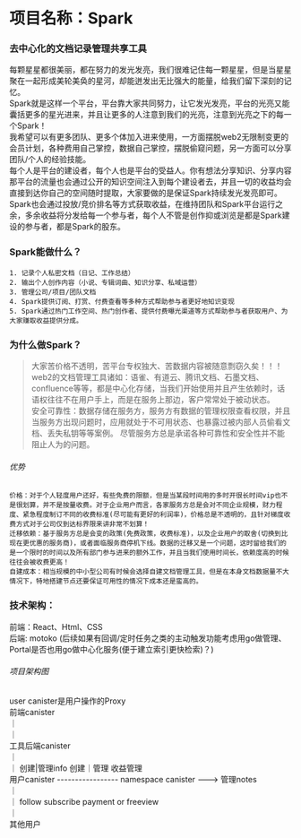 # 项目名称：Spark
### 去中心化的文档记录管理共享工具
每颗星星都很美丽，都在努力的发光发亮，我们很难记住每一颗星星，但是当星星聚在一起形成美轮美奂的星河，却能迸发出无比强大的能量，给我们留下深刻的记忆。  
Spark就是这样一个平台，平台靠大家共同努力，让它发光发亮，平台的光亮又能囊括更多的星光进来，并且让更多的人注意到我们的光亮，注意到光亮之下的每一个Spark！  
我希望可以有更多团队、更多个体加入进来使用，一方面摆脱web2无限制变更的会员计划，各种费用自己掌控，数据自己掌控，摆脱偷窥问题，另一方面可以分享团队/个人的经验技能。  
每个人是平台的建设者，每个人也是平台的受益人。你有想法分享知识、分享内容那平台的流量也会通过公开的知识空间注入到每个建设者去，并且一切的收益均会直接到达你自己的空间随时提取，大家要做的是保证Spark持续发光发亮即可。Spark也会通过投放/竞价排名等方式获取收益，在维持团队和Spark平台运行之余，多余收益将分发给每一个参与者，每个人不管是创作抑或浏览是都是Spark建设的参与者，都是Spark的股东。  

### Spark能做什么？
```
1. 记录个人私密文档（日记、工作总结）
2. 输出个人创作内容（小说、专辑词曲、知识分享、私域运营）
3. 管理公司/项目/团队文档
4. Spark提供订阅、打赏、付费查看等多种方式帮助参与者更好地知识变现
5. Spark通过热门工作空间、热门创作者、提供付费曝光渠道等方式帮助参与者获取用户、为大家赚取收益提供分成。
```
### 为什么做Spark？
> 大家苦价格不透明，苦平台专权独大、苦数据内容被随意剽窃久矣！！！  
web2的文档管理工具诸如：语雀、有道云、腾讯文档、石墨文档、confluence等等，都是中心化存储，当我们开始使用并且产生依赖时，话语权往往不在用户手上，而是在服务上那边，客户常常处于被动状态。  
安全可靠性：数据存储在服务方，服务方有数据的管理权限查看权限，并且当服务方出现问题时，应用就处于不可用状态、也暴露过被内部人员偷看文档、丢失私钥等等案例。 尽管服务方总是承诺各种可靠性和安全性并不能阻止人为的问题。  
###### 优势
```
价格：对于个人轻度用户还好，有些免费的限额，但是当某段时间用的多时开很长时间vip也不是很划算，并不是按量收费。对于企业用户而言，各家服务方总是会对不同企业规模，财力程度、紧急程度制订不同的收费标准(尽可能有更好的利润率)，价格总是不透明的，且针对梯度收费方式对于公司仅到达标界限来讲非常不划算！  
迁移依赖：基于服务方总是会变的政策(免费政策，收费标准)，以及企业用户的取舍(切换到比现在更优惠的服务商)，或者面临服务商停机下线。数据的迁移又是一个问题，这时留给我们的是一个限时的时间以及所有部门参与进来的额外工作，并且当我们使用时间长，依赖度高的时候往往会被收费更高！  
自建成本：相当规模的中小型公司有时候会选择自建文档管理工具，但是在本身文档数据量不大情况下，特地搭建节点还要保证可用性的情况下成本还是蛮高的。
```

### 技术架构：
前端：React、Html、CSS  
后端: motoko (后续如果有回调/定时任务之类的主动触发功能考虑用go做管理、Portal是否也用go做中心化服务(便于建立索引更快检索)？)  

###### 项目架构图
user canister是用户操作的Proxy  
前端canister  
｜  
｜  
工具后端canister  
｜  
｜ 创建|管理info    创建｜管理            收益管理  
用户canister     -----------------  namespace canister   ---> 管理notes  
｜  
｜ follow                        subscribe                  payment or freeview  
｜  
其他用户  
